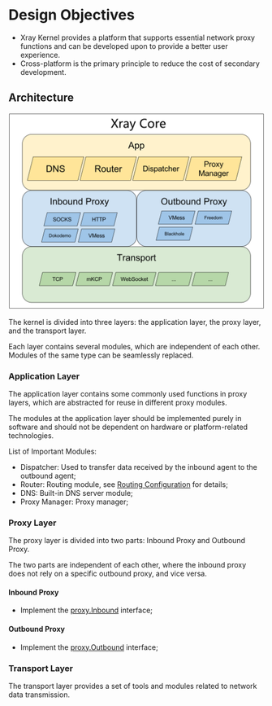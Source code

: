 # Design Objectives

- Xray Kernel provides a platform that supports essential network proxy functions and can be developed upon to provide a better user experience.
- Cross-platform is the primary principle to reduce the cost of secondary development.

## Architecture

![Architecture](./framework.png)

The kernel is divided into three layers: the application layer, the proxy layer, and the transport layer.

Each layer contains several modules, which are independent of each other. Modules of the same type can be seamlessly replaced.

### Application Layer

The application layer contains some commonly used functions in proxy layers, which are abstracted for reuse in different proxy modules.

The modules at the application layer should be implemented purely in software and should not be dependent on hardware or platform-related technologies.

List of Important Modules:

- Dispatcher: Used to transfer data received by the inbound agent to the outbound agent;
- Router: Routing module, see [Routing Configuration](../../config/routing.md) for details;
- DNS: Built-in DNS server module;
- Proxy Manager: Proxy manager;

### Proxy Layer

The proxy layer is divided into two parts: Inbound Proxy and Outbound Proxy.

The two parts are independent of each other, where the inbound proxy does not rely on a specific outbound proxy, and vice versa.

#### Inbound Proxy

- Implement the [proxy.Inbound](https://github.com/xtls/Xray-core/blob/main/proxy/proxy.go) interface;

#### Outbound Proxy

- Implement the [proxy.Outbound](https://github.com/xtls/Xray-core/blob/main/proxy/proxy.go) interface;

### Transport Layer

The transport layer provides a set of tools and modules related to network data transmission.

